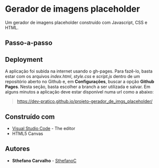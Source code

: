 # Gerador de imagens placeholder

Um gerador de imagens placeholder construído com Javascript, CSS e HTML.

## Passo-a-passo




## Deployment

A aplicação foi subida na internet usando o gh-pages.
Para fazê-lo, basta estar com os arquivos _index.html_, _style.css_ e _script.js_ dentro de um repositório aberto no Github e, em **Configurações**, buscar a opção **Github Pages**.
Nesta seção, basta escolher a branch a ser utilizada e salvar.
Em alguns minutos a aplicação deve estar disponível numa url como a abaixo:

> https://dev-pratico.github.io/projeto-gerador_de_imgs_placeholder/

## Construído com

- [Visual Studio Code](https://code.visualstudio.com/) - The editor
- HTML5 Canvas

## Autores

- **Sthefano Carvalho** - [SthefanoC](https://github.com/sthefanoc)
